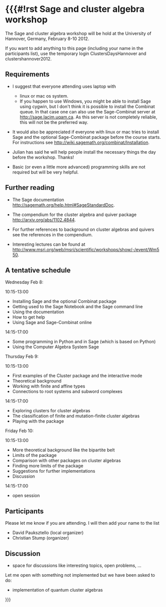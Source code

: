 {{{#!rst
Sage and cluster algebra workshop
=================================

The Sage and cluster algebra workshop will be hold at the University of Hannover,
Germany, February 8-10 2012.

If you want to add anything to this page (including your name in the participants list), use the temporary login ClustersDaysHannover and clustershannover2012.

Requirements
------------

- I suggest that everyone attending uses laptop with

  - linux or mac os system.
  - If you happen to use Windows, you might be able to install Sage using cygwin, but I don't think it is possible to install the Combinat queue. In that case one can also use the Sage-Combinat server at http://sage.lacim.uqam.ca. As this server is not completely reliable, this will not be the preferred way.

- It would also be appreciated if everyone with linux or mac tries to install Sage and the optional Sage-Combinat package before the course starts. For instructions see http://wiki.sagemath.org/combinat/Installation.

- Julian has said he will help people install the necessary things the day before the workshop. Thanks!

- Basic (or even a little more advanced) programming skills are not required but will be very helpful.

Further reading
---------------

- The Sage documentation http://sagemath.org/help.html#SageStandardDoc.

- The compendium for the cluster algebra and quiver package http://arxiv.org/abs/1102.4844.

- For further references to background on cluster algebras and quivers see the references in the compendium.

- Interesting lectures can be found at http://www.msri.org/web/msri/scientific/workshops/show/-/event/Wm550.

A tentative schedule
--------------------

Wednesday Feb 8:

10:15-13:00

- Installing Sage and the optional Combinat package
- Getting used to the Sage Notebook and the Sage command line
- Using the documentation
- How to get help
- Using Sage and Sage-Combinat online

14:15-17:00

- Some programming in Python and in Sage (which is based on Python)
- Using the Computer Algebra System Sage

Thursday Feb 9:

10:15-13:00

- First examples of the Cluster package and the interactive mode
- Theoretical background
- Working with finite and affine types
- Connections to root systems and subword complexes

14:15-17:00

- Exploring clusters for cluster algebras
- The classification of finite and mutation-finite cluster algebras
- Playing with the package

Friday Feb 10:

10:15-13:00

- More theoretical background like the bipartite belt
- Limits of the package
- Comparison with other packages on cluster algebras
- Finding more limits of the package
- Suggestions for further implementations
- Discussion

14:15-17:00

- open session

Participants
------------

Please let me know if you are attending. I will then add your name to the list

- David Pauksztello (local organizer)
- Christian Stump (organizer)

Discussion
----------

- space for discussions like interesting topics, open problems, ...

Let me open with something not implemented but we have been asked to do:

- implementation of quantum cluster algebras

}}}
